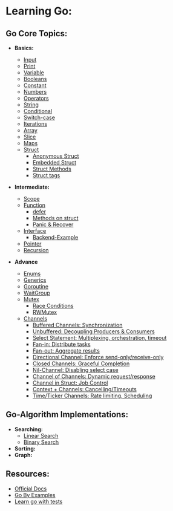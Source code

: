# Learning Go:

## Go Core Topics:
* **Basics:**
    * [Input](/Go-tutorial/Beginners/Input/main.go)
    * [Print](/Go-tutorial/Beginners/Print/main.go)
    * [Variable](/Go-tutorial/Beginners/Variable/main.go)
    * [Booleans](/Go-tutorial/Beginners/Booleans/main.go)
    * [Constant](/Go-tutorial/Beginners/Constant/main.go)
    * [Numbers](/Go-tutorial/Beginners/Numbers/main.go)
    * [Operators](/Go-tutorial/Beginners/Operators/main.go)
    * [String](/Go-tutorial/Beginners/Strings/main.go)
    * [Conditional](/Go-tutorial/Beginners/Conditional/main.go)
    * [Switch-case](/Go-tutorial/Beginners/Switch-case/main.go)
    * [Iterations](/Go-tutorial/Beginners/Iterations/main.go)
    * [Array](/Go-tutorial/Beginners/Array/main.go)
    * [Slice](/Go-tutorial/Beginners/Slice/main.go)
    * [Maps](/Go-tutorial/Beginners/Maps/main.go)
    * [Struct](/Go-tutorial/Beginners/Structs/main.go)
      * [Anonymous Struct](/Go-tutorial/Beginners/Structs/Anonymous_Struct/main.go)
      * [Embedded Struct](/Go-tutorial/Beginners/Structs/Embedded_Struct/main.go)
      * [Struct Methods](/Go-tutorial/Beginners/Structs/Struct_with_methods/main.go)
      * [Struct tags](/Go-tutorial/Beginners/Structs/Struct_tags/main.go)
* **Intermediate:**
  * [Scope](/Go-tutorial/Intermediate/Scope/main.go)
  * [Function](/Go-tutorial/Intermediate/Function/main.go)
    * [defer](/Go-tutorial/Intermediate/Function/defer/main.go)
    * [Methods on struct](/Go-tutorial/Intermediate/Function/methods_on_struct/main.go)
    * [Panic & Recover](/Go-tutorial/Intermediate/Function/painc_and_recover/main.go)
  * [Interface](/Go-tutorial/Intermediate/Interface/main.go)
    * [Backend-Example](/Go-tutorial/Intermediate/Interface/Backend-Example/main.go)
  * [Pointer](/Go-tutorial/Intermediate/Pointer/main.go)
  * [Recursion](/Go-tutorial/Intermediate/Recusion/main.go)

* **Advance**
  * [Enums](/Go-tutorial/Advance/Enums/main.go)
  * [Generics](/Go-tutorial/Advance/Generics/main.go)
  * [Goroutine](/Go-tutorial/Advance/Goroutines/main.go)
  * [WaitGroup](/Go-tutorial/Advance/Wait_Groups/main.go)
  * [Mutex](/Go-tutorial/Advance/Mutex/main.go)
    * [Race Conditions](/Go-tutorial/Advance/Mutex/Race-Condition/main.go)
    * [RWMutex](/Go-tutorial/Advance/Mutex/RWMutex/main.go)
  * [Channels](/Go-tutorial/Advance/Channels/main.go)
    * [Buffered Channels: Synchronization](/Go-tutorial/Advance/Channels/Buffered/main.go)
    * [Unbuffered: Decoupling Producers & Consumers](/Go-tutorial/Advance/Channels/Unbuffered/main.go)
    * [Select Statement: Multiplexing, orchestration, timeout](/Go-tutorial/Advance/Channels/Select-Statement/main.go)
    * [Fan-in: Distribute tasks](/Go-tutorial/Advance/Channels/fan-in/main.go)
    * [Fan-out: Aggregate results](/Go-tutorial/Advance/Channels/fan-out/main.go)
    * [Directional Channel: Enforce send-only/receive-only](/Go-tutorial/Advance/Channels/Directional-Channel/main.go)
    * [Closed Channels: Graceful Completion](/Go-tutorial/Advance/Channels/Closed-Channels/main.go)
    * [Nil-Channel: Disabling select case](/Go-tutorial/Advance/Channels/Nil-Channels/main.go)
    * [Channel of Channels: Dynamic request/response](/Go-tutorial/Advance/Channels/Channel-of-Channels/main.go)
    * [Channel in Struct: Job Control](/Go-tutorial/Advance/Channels/Channel-in-structs/main.go)
    * [Context + Channels: Cancelling/Timeouts](/Go-tutorial/Advance/Channels/Context_+_Channels/main.go)
    * [Time/Ticker Channels: Rate limiting, Scheduling](/Go-tutorial/Advance/Channels/Ticker_Time-Traker/main.go)


## Go-Algorithm Implementations:
* **Searching:**
  * [Linear Search](/Go-Algorithms-Implementation/Searching/Linear-Search/main.go)
  * [Binary Search](/Go-Algorithms-Implementation/Searching/Binary-Search/main.go)
* **Sorting:**
* **Graph:**

## Resources: 
* [Official Docs](https://go.dev/doc/)
* [Go By Examples](https://go.dev/tour/welcome/1)
* [Learn go with tests](https://quii.gitbook.io/learn-go-with-tests)